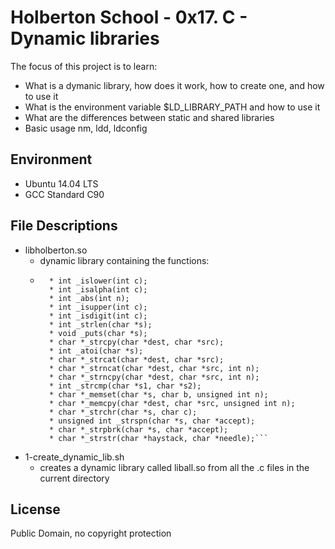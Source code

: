 #  Holberton School - 0x17. C - Dynamic libraries

The focus of this project is to learn:

* What is a dymanic library, how does it work, how to create one, and how to use it
* What is the environment variable $LD_LIBRARY_PATH and how to use it
* What are the differences between static and shared libraries
* Basic usage nm, ldd, ldconfig

## Environment
* Ubuntu 14.04 LTS
* GCC Standard C90

## File Descriptions
*  libholberton.so
	* dynamic library containing the functions:
	* ```int _putchar(char c);
		* int _islower(int c);
		* int _isalpha(int c);
		* int _abs(int n);
		* int _isupper(int c);
		* int _isdigit(int c);
		* int _strlen(char *s);
		* void _puts(char *s);
		* char *_strcpy(char *dest, char *src);
		* int _atoi(char *s);
		* char *_strcat(char *dest, char *src);
		* char *_strncat(char *dest, char *src, int n);
		* char *_strncpy(char *dest, char *src, int n);
		* int _strcmp(char *s1, char *s2);
		* char *_memset(char *s, char b, unsigned int n);
		* char *_memcpy(char *dest, char *src, unsigned int n);
		* char *_strchr(char *s, char c);
		* unsigned int _strspn(char *s, char *accept);
		* char *_strpbrk(char *s, char *accept);
		* char *_strstr(char *haystack, char *needle);```
* 1-create_dynamic_lib.sh
	* creates a dynamic library called liball.so from all the .c files in the current directory


## License
Public Domain, no copyright protection
